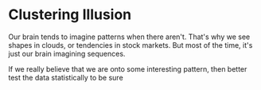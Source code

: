 # Clustering Illusion
Our brain tends to imagine patterns when there aren't. That's why we see shapes in clouds, or tendencies in stock markets. But most of the time, it's just our brain imagining sequences. 

If we really believe that we are onto some interesting pattern, then better test the data statistically to be sure
